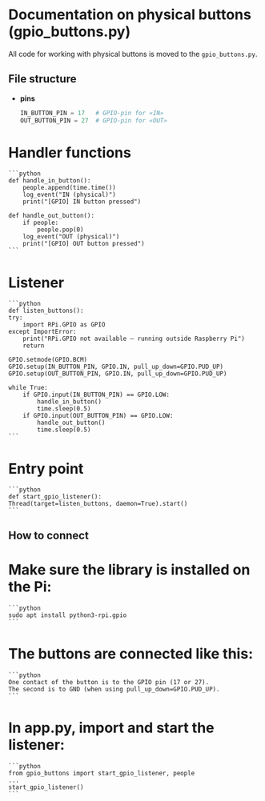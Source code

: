 # Documentation on physical buttons (gpio_buttons.py)

All code for working with physical buttons is moved to the `gpio_buttons.py`.

## File structure

- **pins**  
    ```python
    IN_BUTTON_PIN = 17   # GPIO-pin for «IN»
    OUT_BUTTON_PIN = 27  # GPIO-pin for «OUT»
    ```
# Handler functions
    ```python
    def handle_in_button():
        people.append(time.time())
        log_event("IN (physical)")
        print("[GPIO] IN button pressed")

    def handle_out_button():
        if people:
            people.pop(0)
        log_event("OUT (physical)")
        print("[GPIO] OUT button pressed")
    ```

# Listener
    ```python
    def listen_buttons():
    try:
        import RPi.GPIO as GPIO
    except ImportError:
        print("RPi.GPIO not available — running outside Raspberry Pi")
        return

    GPIO.setmode(GPIO.BCM)
    GPIO.setup(IN_BUTTON_PIN, GPIO.IN, pull_up_down=GPIO.PUD_UP)
    GPIO.setup(OUT_BUTTON_PIN, GPIO.IN, pull_up_down=GPIO.PUD_UP)

    while True:
        if GPIO.input(IN_BUTTON_PIN) == GPIO.LOW:
            handle_in_button()
            time.sleep(0.5)
        if GPIO.input(OUT_BUTTON_PIN) == GPIO.LOW:
            handle_out_button()
            time.sleep(0.5)
    ```

# Entry point
    ```python
    def start_gpio_listener():
    Thread(target=listen_buttons, daemon=True).start()
    ```

## How to connect

# Make sure the library is installed on the Pi:

    ```python
    sudo apt install python3-rpi.gpio
    ```
    
# The buttons are connected like this:

    ```python
    One contact of the button is to the GPIO pin (17 or 27).
    The second is to GND (when using pull_up_down=GPIO.PUD_UP).
    ```

# In app.py, import and start the listener:

    ```python
    from gpio_buttons import start_gpio_listener, people
    ...
    start_gpio_listener()
    ```
